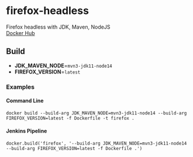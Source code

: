 # firefox-headless
Firefox headless with JDK, Maven, NodeJS  
[Docker Hub](https://hub.docker.com/r/atools/firefox-headless)

## Build

- **JDK_MAVEN_NODE**=`mvn3-jdk11-node14`
- **FIREFOX_VERSION**=`latest`

### Examples

#### Command Line

`docker build --build-arg JDK_MAVEN_NODE=mvn3-jdk11-node14 --build-arg FIREFOX_VERSION=latest -f Dockerfile -t firefox .`

#### Jenkins Pipeline

`docker.build('firefox', '--build-arg JDK_MAVEN_NODE=mvn3-jdk11-node14 --build-arg FIREFOX_VERSION=latest -f Dockerfile .')`
